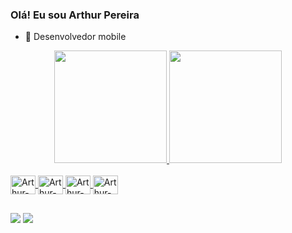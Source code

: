 ### Olá! Eu sou Arthur Pereira 

- 📱 Desenvolvedor mobile

<div align="center">
  <a href="https://github.com/ArtthSilva">
  <img height="180em" src="https://github-readme-stats.vercel.app/api?username=ArtthSilva&show_icons=true&theme=cobalt&include_all_commits=true&count_private=true"/>
  <img height="180em" src="https://github-readme-stats.vercel.app/api/top-langs/?username=ArtthSilva&layout=compact&langs_count=7&theme=cobalt"/>
</div>
  
  <div style="display: inline_block"><br>
  <img  align="center" alt="Arthur-flutter" height="30" width="40" src="https://cdn.jsdelivr.net/gh/devicons/devicon/icons/flutter/flutter-original.svg" />
    <img align="center" alt="Arthur-dart" height="30" width="40" src="https://cdn.jsdelivr.net/gh/devicons/devicon/icons/dart/dart-original.svg" />
    <img align="center" alt="Arthur-dart" height="30" width="40" src="https://cdn.jsdelivr.net/gh/devicons/devicon/icons/visualstudio/visualstudio-plain.svg" />
    <img align="center" alt="Arthur-dart" height="30" width="40" src="https://cdn.jsdelivr.net/gh/devicons/devicon/icons/github/github-original.svg" />

  </div>
  
  ##
  
  <div>
  <a href="https://instagram.com/arthur.p5" target="_blank"><img src="https://img.shields.io/badge/-Instagram-%23E4405F?style=for-the- badge&logo=instagram&logoColor=white" target="_blank"></a>
  <a href = "mailto:arthur12pereira1@gmail.com"><img src="https://img.shields.io/badge/-Gmail-%23333?style=for-the-badge&logo=gmail&logoColor=white" alvo ="_blank"></a>
 
</div>
